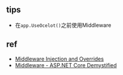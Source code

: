 

## tips
+ 在`app.UseOcelot()`之前使用Middleware

## ref
+ [Middleware Injection and Overrides](https://ocelot.readthedocs.io/en/latest/features/middlewareinjection.html)
+ [Middleware - ASP.NET Core Demystified](https://exceptionnotfound.net/asp-net-core-demystified-middleware/)